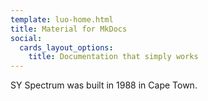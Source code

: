 ```yaml
---
template: luo-home.html
title: Material for MkDocs
social:
  cards_layout_options:
    title: Documentation that simply works
---
```


SY Spectrum was built in 1988 in Cape Town.

